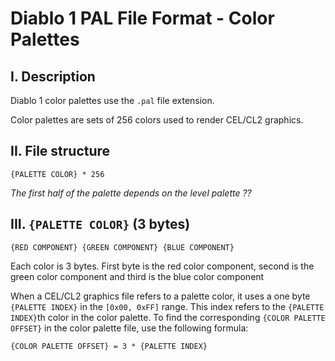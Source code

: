 # Diablo 1 PAL File Format - Color Palettes

## I. Description

Diablo 1 color palettes use the `.pal` file extension.

Color palettes are sets of 256 colors used to render CEL/CL2 graphics.

## II. File structure

`{PALETTE COLOR} * 256`

*The first half of the palette depends on the level palette ??*

## III. `{PALETTE COLOR}` (3 bytes)

`{RED COMPONENT} {GREEN COMPONENT} {BLUE COMPONENT}`

Each color is 3 bytes. First byte is the red color component,
second is the green color component and third is the blue color component

When a CEL/CL2 graphics file refers to a palette color, 
it uses a one byte `{PALETTE INDEX}` in the `[0x00, 0xFF]` range.
This index refers to the `{PALETTE INDEX}`th color in the color palette.
To find the corresponding `{COLOR PALETTE OFFSET}`
in the color palette file, use the following formula:

`{COLOR PALETTE OFFSET} = 3 * {PALETTE INDEX}`
